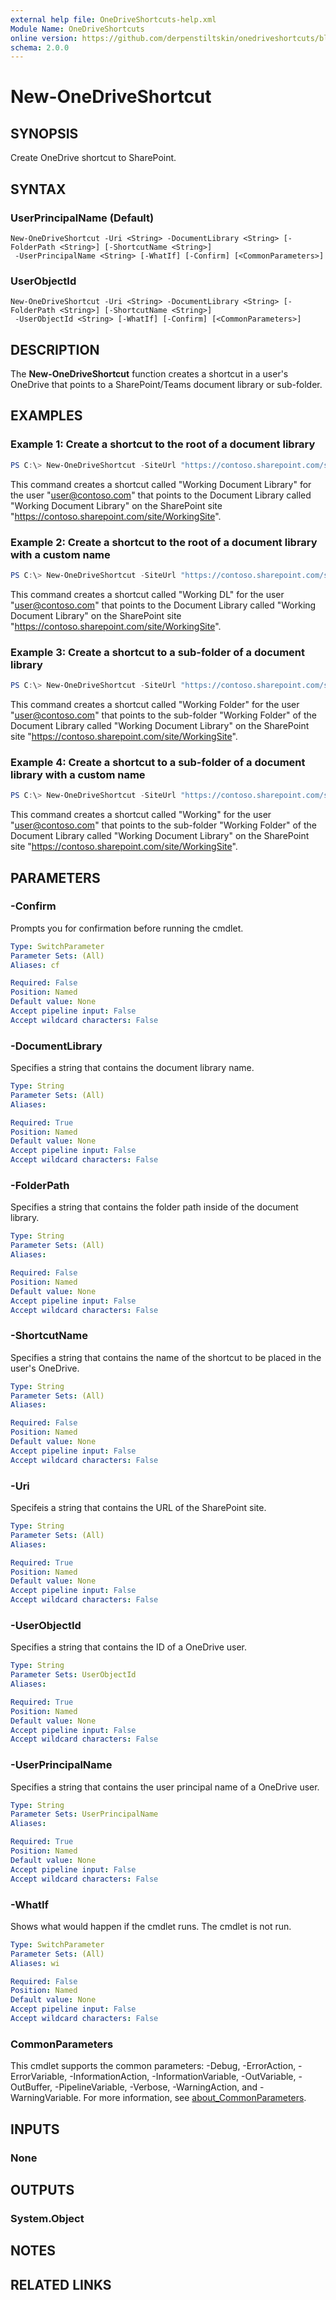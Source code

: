 ```yaml
---
external help file: OneDriveShortcuts-help.xml
Module Name: OneDriveShortcuts
online version: https://github.com/derpenstiltskin/onedriveshortcuts/blob/main/docs/New-OneDriveShortcut.md
schema: 2.0.0
---
```


# New-OneDriveShortcut

## SYNOPSIS
Create OneDrive shortcut to SharePoint.

## SYNTAX

### UserPrincipalName (Default)
```
New-OneDriveShortcut -Uri <String> -DocumentLibrary <String> [-FolderPath <String>] [-ShortcutName <String>]
 -UserPrincipalName <String> [-WhatIf] [-Confirm] [<CommonParameters>]
```

### UserObjectId
```
New-OneDriveShortcut -Uri <String> -DocumentLibrary <String> [-FolderPath <String>] [-ShortcutName <String>]
 -UserObjectId <String> [-WhatIf] [-Confirm] [<CommonParameters>]
```

## DESCRIPTION
The **New-OneDriveShortcut** function creates a shortcut in a user's OneDrive that points to a SharePoint/Teams document library or sub-folder.

## EXAMPLES

### Example 1: Create a shortcut to the root of a document library
```powershell
PS C:\> New-OneDriveShortcut -SiteUrl "https://contoso.sharepoint.com/site/WorkingSite" -DocumentLibrary "Working Document Library" -UserPrincipalName "user@contoso.com"
```

This command creates a shortcut called "Working Document Library" for the user "user@contoso.com" that points to the Document Library called "Working Document Library" on the SharePoint site "https://contoso.sharepoint.com/site/WorkingSite".

### Example 2: Create a shortcut to the root of a document library with a custom name
```powershell
PS C:\> New-OneDriveShortcut -SiteUrl "https://contoso.sharepoint.com/site/WorkingSite" -DocumentLibrary "Working Document Library" -UserPrincipalName "user@contoso.com" -ShortcutName "Working DL"
```

This command creates a shortcut called "Working DL" for the user "user@contoso.com" that points to the Document Library called "Working Document Library" on the SharePoint site "https://contoso.sharepoint.com/site/WorkingSite".

### Example 3: Create a shortcut to a sub-folder of a document library
```powershell
PS C:\> New-OneDriveShortcut -SiteUrl "https://contoso.sharepoint.com/site/WorkingSite" -DocumentLibrary "Working Document Library" -FolderPath "Working Folder" -UserPrincipalName "user@contoso.com"
```

This command creates a shortcut called "Working Folder" for the user "user@contoso.com" that points to the sub-folder "Working Folder" of the Document Library called "Working Document Library" on the SharePoint site "https://contoso.sharepoint.com/site/WorkingSite".

### Example 4: Create a shortcut to a sub-folder of a document library with a custom name
```powershell
PS C:\> New-OneDriveShortcut -SiteUrl "https://contoso.sharepoint.com/site/WorkingSite" -DocumentLibrary "Working Document Library" -FolderPath "Working Folder" -UserPrincipalName "user@contoso.com" -ShortcutName "Working"
```

This command creates a shortcut called "Working" for the user "user@contoso.com" that points to the sub-folder "Working Folder" of the Document Library called "Working Document Library" on the SharePoint site "https://contoso.sharepoint.com/site/WorkingSite".


## PARAMETERS

### -Confirm
Prompts you for confirmation before running the cmdlet.

```yaml
Type: SwitchParameter
Parameter Sets: (All)
Aliases: cf

Required: False
Position: Named
Default value: None
Accept pipeline input: False
Accept wildcard characters: False
```

### -DocumentLibrary
Specifies a string that contains the document library name.

```yaml
Type: String
Parameter Sets: (All)
Aliases:

Required: True
Position: Named
Default value: None
Accept pipeline input: False
Accept wildcard characters: False
```

### -FolderPath
Specifies a string that contains the folder path inside of the document library.

```yaml
Type: String
Parameter Sets: (All)
Aliases:

Required: False
Position: Named
Default value: None
Accept pipeline input: False
Accept wildcard characters: False
```

### -ShortcutName
Specifies a string that contains the name of the shortcut to be placed in the user's OneDrive.

```yaml
Type: String
Parameter Sets: (All)
Aliases:

Required: False
Position: Named
Default value: None
Accept pipeline input: False
Accept wildcard characters: False
```

### -Uri
Specifeis a string that contains the URL of the SharePoint site.

```yaml
Type: String
Parameter Sets: (All)
Aliases:

Required: True
Position: Named
Default value: None
Accept pipeline input: False
Accept wildcard characters: False
```

### -UserObjectId
Specifies a string that contains the ID of a OneDrive user.

```yaml
Type: String
Parameter Sets: UserObjectId
Aliases:

Required: True
Position: Named
Default value: None
Accept pipeline input: False
Accept wildcard characters: False
```

### -UserPrincipalName
Specifies a string that contains the user principal name of a OneDrive user.

```yaml
Type: String
Parameter Sets: UserPrincipalName
Aliases:

Required: True
Position: Named
Default value: None
Accept pipeline input: False
Accept wildcard characters: False
```

### -WhatIf
Shows what would happen if the cmdlet runs.
The cmdlet is not run.

```yaml
Type: SwitchParameter
Parameter Sets: (All)
Aliases: wi

Required: False
Position: Named
Default value: None
Accept pipeline input: False
Accept wildcard characters: False
```

### CommonParameters
This cmdlet supports the common parameters: -Debug, -ErrorAction, -ErrorVariable, -InformationAction, -InformationVariable, -OutVariable, -OutBuffer, -PipelineVariable, -Verbose, -WarningAction, and -WarningVariable. For more information, see [about_CommonParameters](http://go.microsoft.com/fwlink/?LinkID=113216).

## INPUTS

### None

## OUTPUTS

### System.Object
## NOTES

## RELATED LINKS
